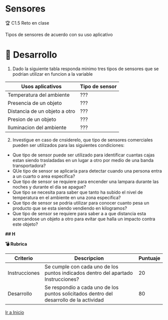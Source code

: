 # Sensores

:trophy: C1.5 Reto en clase

Tipos de sensores de acuerdo con su uso aplicativo

# :pencil: Desarrollo

1. Dado la siguiente tabla responda minimo tres tipos de sensores que se podrian utilizar en funcion a la variable

|Usos aplicativos| Tipo de sensor|
|----|----|
Temperatura del ambiente| ???|
Presencia de un objeto| ???|
Distancia de un objeto a otro| ???|
Presion de un objeto| ???|
Iluminacion del ambiente| ???|

2. Investigue en caso de cnsiderelo, que tipo de sensores comerciales pueden ser utilizados para las siguientes condiciones:

- Que tipo de sensor puede ser utilizado para identificar cuantas cajas estan siendo trasladadas en un lugar a otro por medio de una banda transportadora?
- QUe tipo de sensor se aplicaría para detectar cuando una persona entra a un cuarto o area especifica?
- Que tipo de sensor se requiere para encender una lampara durante las noches y durante el dia se apague?
- Que tipo se necesita para saber que tanto ha subido el nivel de temperatura en el ambiente en una zona especifica?
- Que tipo de sensor se podria utilizar para conocer cuanto pesa un producto que se esta siendo vendiendo en kilogramos?
- Que tipo de sensor se requiere para saber a a que distancia esta acercandose un objeto a otro para evitar que halla un impacto contra este objeto?

**## H**

**💣 Rubrica**

Criterio|Descripcion|Puntuaje|
---|---|---|
Instrucciones| Se cumple con cada uno de los puntos indicados dentro del apartado Instrucciones?|20|
Desarrollo| Se respondio a cada uno de los puntos solicitados dentro del desarrollo de la actividad|80|

[Ir a Inicio](https://github.com/JavieRM3N/SistemasProgramables)
